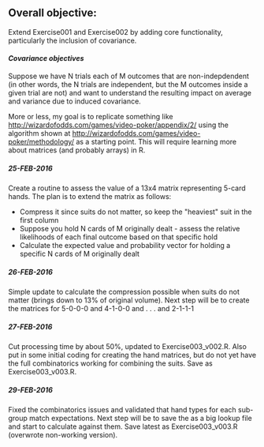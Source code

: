 ## Overall objective:  
Extend Exercise001 and Exercise002 by adding core functionality, particularly the inclusion of covariance.  
  
#### *Covariance objectives*  
Suppose we have N trials each of M outcomes that are non-indepdendent (in other words, the N trials are independent, but the M outcomes inside a given trial are not) and want to understand the resulting impact on average and variance due to induced covariance.  
  
More or less, my goal is to replicate something like http://wizardofodds.com/games/video-poker/appendix/2/ using the algorithm shown at http://wizardofodds.com/games/video-poker/methodology/ as a starting point.  This will require learning more about matrices (and probably arrays) in R.  

##### **_25-FEB-2016_**  
Create a routine to assess the value of a 13x4 matrix representing 5-card hands.  The plan is to extend the matrix as follows:  
  
* Compress it since suits do not matter, so keep the "heaviest" suit in the first column  
* Suppose you hold N cards of M originally dealt - assess the relative likelihoods of each final outcome based on that specific hold  
* Calculate the expected value and probability vector for holding a specific N cards of M originally dealt  

##### **_26-FEB-2016_**  
Simple update to calculate the compression possible when suits do not matter (brings down to 13% of original volume).  Next step will be to create the matrices for 5-0-0-0 and 4-1-0-0 and . . . and 2-1-1-1  

##### **_27-FEB-2016_**  
Cut processing time by about 50%, updated to Exercise003_v002.R.  Also put in some initial coding for creating the hand matrices, but do not yet have the full combinatorics working for combining the suits.  Save as Exercise003_v003.R.  

##### **_29-FEB-2016_**  
Fixed the combinatorics issues and validated that hand types for each sub-group match expectations.  Next step will be to save the as a big lookup file and start to calculate against them.  Save latest as Exercise003_v003.R (overwrote non-working version).  

